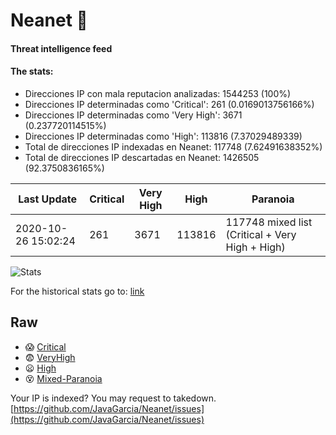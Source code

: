 # Neanet :hocho:
#### Threat intelligence feed
#### The stats:

- Direcciones IP con mala reputacion analizadas: 1544253 (100%)
- Direcciones IP determinadas como 'Critical':  261 (0.0169013756166%)
- Direcciones IP determinadas como 'Very High':  3671 (0.237720114515%)
- Direcciones IP determinadas como 'High':  113816 (7.37029489339)
- Total de direcciones IP indexadas en Neanet:  117748 (7.62491638352%)
- Total de direcciones IP descartadas en Neanet:  1426505 (92.3750836165%)

| Last Update | Critical | Very High | High | Paranoia |
| --- | --- | --- | --- | --- |
| 2020-10-26 15:02:24 | 261 | 3671 | 113816 | 117748 mixed list (Critical + Very High + High)|

![Stats](https://docs.google.com/spreadsheets/d/e/2PACX-1vSnaNMIXVabIpDJjufMlzH7poXnshF3mgd8Is1g9ytUEzVsP5my4Trn8f-xkoLLQ38xpL3HtmUexLo6/pubchart?oid=501124687&format=image)

For the historical stats go to: [link](/stats.csv)
## Raw
- :scream: [Critical](https://raw.githubusercontent.com/JavaGarcia/Neanet/master/blacklists/neanet_critical.txt)
- :fearful: [VeryHigh](https://raw.githubusercontent.com/JavaGarcia/Neanet/master/blacklists/neanet_veryHigh.txtt)
- :frowning: [High](https://raw.githubusercontent.com/JavaGarcia/Neanet/master/blacklists/neanet_high.txt)
- :dizzy_face: [Mixed-Paranoia](https://raw.githubusercontent.com/JavaGarcia/Neanet/master/blacklists/neanet_all.txt)


Your IP is indexed? You may request to takedown. [https://github.com/JavaGarcia/Neanet/issues](https://github.com/JavaGarcia/Neanet/issues)























































































































































































































































































































































































































































































































































































































































































































































































































































































































































































































































































































































































































































































































































































































































































































































































































































































































































